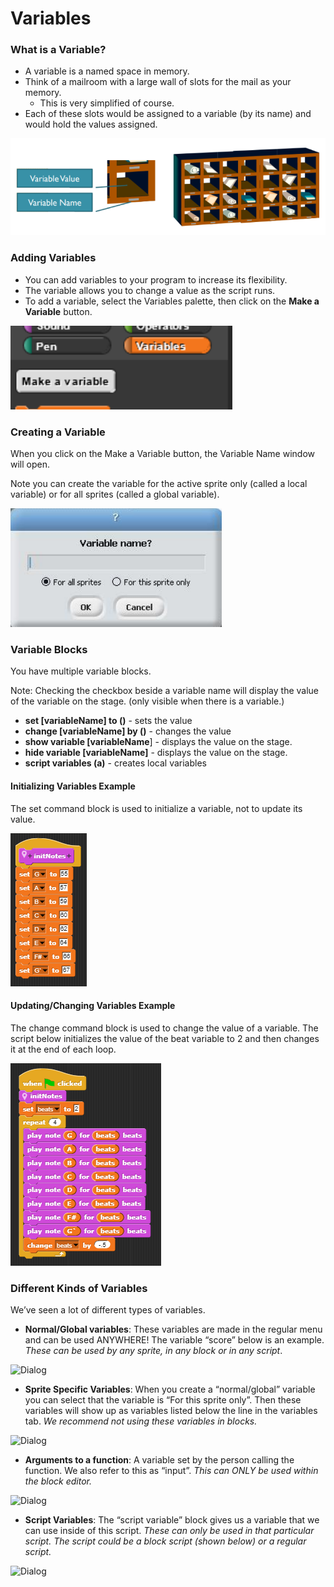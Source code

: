 # Variables

### What is a Variable? <a id="different-kinds-of-variables"></a>

* A variable is a named space in memory. 
* Think of a mailroom with a large wall of slots for the mail as your memory. 
  * This is very simplified of course. 
* Each of these slots would be assigned to a variable \(by its name\) and would hold the values assigned.

![](.gitbook/assets/image%20%2835%29.png)

### Adding Variables

* You can add variables to your program to increase its flexibility. 
* The variable allows you to change a value as the script runs. 
* To add a variable, select the Variables palette, then click on the **Make a Variable** button.

![](.gitbook/assets/image%20%2893%29.png)

### Creating a Variable <a id="different-kinds-of-variables"></a>

When you click on the Make a Variable button, the Variable Name window will open.

Note you can create the variable for the active sprite only \(called a local variable\) or for all sprites \(called a global variable\).

![](.gitbook/assets/image%20%2820%29.png)

### Variable Blocks <a id="different-kinds-of-variables"></a>

You have multiple variable blocks.

Note: Checking the checkbox beside a variable name will display the value of the variable on the stage. \(only visible when there is a variable.\) 

* **set \[variableName\] to \(\)** - sets the value 
* **change \[variableName\] by \(\)** - changes the value
* **show variable \[variableName**\] - displays the value on the stage. 
* **hide variable \[variableName\]** - displays the value on the stage. 
* **script variables \(a\)** - creates local variables

#### Initializing Variables Example

The set command block is used to initialize a variable, not to update its value.

![](.gitbook/assets/image%20%2862%29.png)

#### Updating/Changing Variables Example

The change command block is used to change the value of a variable. The script below initializes the value of the beat variable to 2 and then changes it at the end of each loop.

![](.gitbook/assets/image%20%281%29.png)

### Different Kinds of Variables <a id="different-kinds-of-variables"></a>

We’ve seen a lot of different types of variables.

* **Normal/Global variables**: These variables are made in the regular menu and can be used ANYWHERE! The variable “score” below is an example. _These can be used by any sprite, in any block or in any script_.

![Dialog](http://bjc-nc.github.io/bjc-course/curriculum/03-build-your-own-blocks/labs/lab-block-33.png)

* **Sprite Specific Variables**: When you create a “normal/global” variable you can select that the variable is “For this sprite only”. Then these variables will show up as variables listed below the line in the variables tab. _We recommend not using these variables in blocks._

![Dialog](http://bjc-nc.github.io/bjc-course/curriculum/03-build-your-own-blocks/labs/lab-block-34.png)

* **Arguments to a function**: A variable set by the person calling the function. We also refer to this as “input”. _This can ONLY be used within the block editor._

![Dialog](http://bjc-nc.github.io/bjc-course/curriculum/03-build-your-own-blocks/labs/lab-block-35.png)

* **Script Variables**: The “script variable” block gives us a variable that we can use inside of this script. _These can only be used in that particular script. The script could be a block script \(shown below\) or a regular script._

![Dialog](http://bjc-nc.github.io/bjc-course/curriculum/03-build-your-own-blocks/labs/lab-block-36.png)


